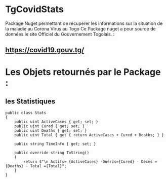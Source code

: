 # TgCovidStats
Package Nuget permettant de récupérer les informations sur la situation de la maladie au Corona Virus au Togo
Ce Package nuget a pour source de données le site Officiel du Gouvernement Togolais. : 
## https://covid19.gouv.tg/ 

# Les Objets retournés par le Package : 
## les Statistiques 
    public class Stats
    {
        public uint ActiveCases { get; set; }
        public uint Cured { get; set; }
        public uint Deaths { get; set; }
        public uint Total { get { return ActiveCases + Cured + Deaths; } }

        public string TimeInfo { get; set; }

        public override string ToString()
        {
            return $"\n Actifs= {ActiveCases} -Guéris={Cured} - Décès ={Deaths} - Total ={Total}";
        }
    }



